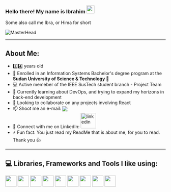 ### Hello there! My name is Ibrahim <img src="https://user-images.githubusercontent.com/87325345/193068362-ef81a925-6423-4095-a183-42ff0a8029b9.gif" width="25px"/>
Some also call me Ibra, or Hima for short

![MasterHead](https://cdn-images-1.medium.com/max/1600/1*OF0xEMkWBv-69zvmNs6RDQ.gif)

<!-- Hello there stalker, what brings you behind the scenes?? -->
<!-- <p float='left'>
  <img width='285' src='https://miro.medium.com/max/960/1*bkW3FHe6rvQSz9US6ilfQg.gif'>
  <img width='275' src='https://cdn.dribbble.com/users/505482/screenshots/1776789/nodejs-dribbble_1.gif'>
  <img width='255' src='https://kondado.com.br/assets/images/pipeline-google-cloud-storage-postgresql.gif'>
</p>
 -->
 
--- 
## About Me:
- 2️⃣4️⃣ years old
- 🔭 Enrolled in an Information Systems Bachelor's degree program at the **Sudan University of Science & Technology 🏫**
- 💻 Active memeber of the IEEE SusTech student branch - Project Team
- 🌱 Currently learning about DevOps, and trying to expand my horizons in back-end development
- 🤝 Looking to collaborate on any projects involving React
- 📫 Shoot me an e-mail: <a href='mailto:ibradbus@gmail.com?subject=Saw you on GitHub' target='_blank'><img align='center' src='https://img.shields.io/badge/Gmail-D14836?style=for-the-badge&logo=gmail&logoColor=white' /></a>
- 🤝 Connect with me on LinkedIn: <a href='https://www.linkedin.com/in/ibrahim-adil-099526230' target='_blank'><img width="48" height="48" src="https://img.icons8.com/fluency/48/linkedin.png" alt="linkedin"/></a>
- ⚡ Fun fact: You just read my ReadMe that is about me, for you to read. Thank you 👍

<!-- - 🦉 My current favourite animals are owls 🦉, though sloths are a very close second 🦥
- 🍕 Will almost always crave Pizza or Ice Cream 🍦 -->
<!-- Is that ^ what you came to know ? -->


---
## 💻 Libraries, Frameworks and Tools I like using:
<p>
<img  width='35' src='https://code.visualstudio.com/assets/images/code-stable.png'>
<img  width='35' src='https://www.freepngimg.com/download/android/72537-icons-python-programming-computer-social-tutorial.png' />
<img  width='35' src='https://logos-download.com/wp-content/uploads/2019/01/JavaScript_Logo.png' />
<img  width='35' src='https://1.bp.blogspot.com/-mzw13XQJPYM/XgzNHXSUdXI/AAAAAAAAAYY/xeIhLBEpTQUn8huUCnWXdUX6vIR_T4UCQCPcBGAYYCw/s1600/http___pluspng.com_img-png_nodejs-png-nodejs-icon-png-50-px-1600.png' />
<img  width='35' src='https://nedbatchelder.com/pix/django-icon-256.png' />
<img  width='35' src='https://pngimg.com/uploads/mysql/mysql_PNG23.png' />
<img  width='35' src='https://www.sapien.com/blog/wp-content/uploads/2017/10/powershell-logo.png' />
<img  width='35' src='https://upload.wikimedia.org/wikipedia/commons/thumb/a/a7/React-icon.svg/1200px-React-icon.svg.png' />
<img  width='35' src='https://media.zeemly.com/zeemly/product/tailwind-css.png' />
<!--
---
## 📊️ My Github stats:
[![Ibrahim's github activity graph](https://activity-graph.herokuapp.com/graph?username=ib-bib&theme=react-dark)](https://github.com/ib-bib)
-->
